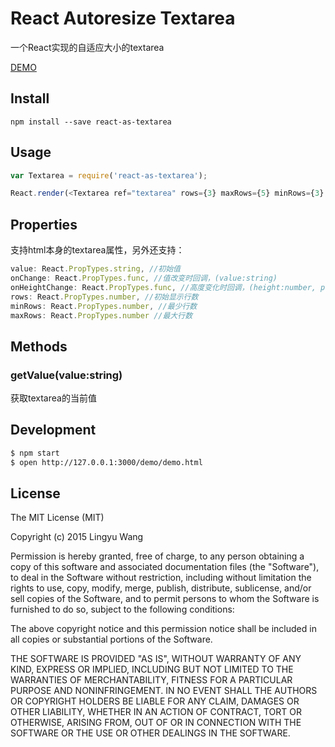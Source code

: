 # React Autoresize Textarea

一个React实现的自适应大小的textarea

[DEMO](http://lingyucoder.github.io/react-as-textarea/demo/demo.html)

## Install

```
npm install --save react-as-textarea
```

## Usage

```javascript
var Textarea = require('react-as-textarea');

React.render(<Textarea ref="textarea" rows={3} maxRows={5} minRows={3} onHeightChange={this.handleHeightChange} onChange={this.handleChange}/>, container)
```

## Properties

支持html本身的textarea属性，另外还支持：

```jsx
value: React.PropTypes.string, //初始值
onChange: React.PropTypes.func, //值改变时回调，(value:string)
onHeightChange: React.PropTypes.func, //高度变化时回调，(height:number, prevHeight:number)
rows: React.PropTypes.number, //初始显示行数
minRows: React.PropTypes.number, //最少行数
maxRows: React.PropTypes.number //最大行数
```

## Methods

### getValue(value:string)

获取textarea的当前值

## Development

```bash
$ npm start
$ open http://127.0.0.1:3000/demo/demo.html
```

## License

The MIT License (MIT)

Copyright (c) 2015 Lingyu Wang

Permission is hereby granted, free of charge, to any person obtaining a copy
of this software and associated documentation files (the "Software"), to deal
in the Software without restriction, including without limitation the rights
to use, copy, modify, merge, publish, distribute, sublicense, and/or sell
copies of the Software, and to permit persons to whom the Software is
furnished to do so, subject to the following conditions:

The above copyright notice and this permission notice shall be included in all
copies or substantial portions of the Software.

THE SOFTWARE IS PROVIDED "AS IS", WITHOUT WARRANTY OF ANY KIND, EXPRESS OR
IMPLIED, INCLUDING BUT NOT LIMITED TO THE WARRANTIES OF MERCHANTABILITY,
FITNESS FOR A PARTICULAR PURPOSE AND NONINFRINGEMENT. IN NO EVENT SHALL THE
AUTHORS OR COPYRIGHT HOLDERS BE LIABLE FOR ANY CLAIM, DAMAGES OR OTHER
LIABILITY, WHETHER IN AN ACTION OF CONTRACT, TORT OR OTHERWISE, ARISING FROM,
OUT OF OR IN CONNECTION WITH THE SOFTWARE OR THE USE OR OTHER DEALINGS IN THE
SOFTWARE.

